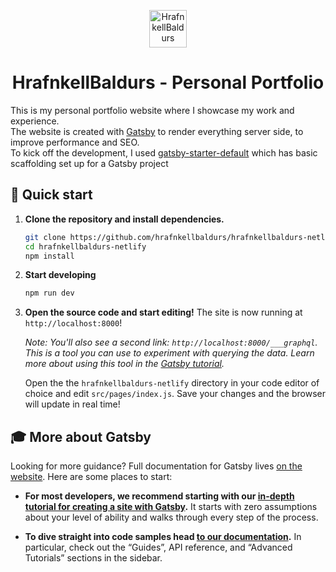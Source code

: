 <p align="center">
  <a href="https://hrafnkellbaldurs.netlify.com">
    <img alt="HrafnkellBaldurs" src="https://hrafnkellbaldurs.netlify.com/icons/icon-72x72.png" width="60" />
  </a>
</p>

<h1 align="center">
  HrafnkellBaldurs - Personal Portfolio
</h1>

This is my personal portfolio website where I showcase my work and experience.<br>
The website is created with [Gatsby](https://github.com/gatsbyjs/gatsby) to render everything server side, to improve performance and SEO.<br/>
To kick off the development, I used [gatsby-starter-default](https://github.com/gatsbyjs/gatsby-starter-default) which has basic scaffolding set up for a Gatsby project<br/>

## 🚀 Quick start

1.  **Clone the repository and install dependencies.**
    ```sh
    git clone https://github.com/hrafnkellbaldurs/hrafnkellbaldurs-netlify.git
    cd hrafnkellbaldurs-netlify
    npm install
    ```
2.  **Start developing**
    ```sh
    npm run dev
    ```
3.  **Open the source code and start editing!**
    The site is now running at `http://localhost:8000`!
    
    *Note: You'll also see a second link: `http://localhost:8000/___graphql`. This is a tool you can use to experiment with querying the data. Learn more about using this tool in the [Gatsby tutorial](https://www.gatsbyjs.org/tutorial/part-five/#introducing-graphiql).*
    
    Open the the `hrafnkellbaldurs-netlify` directory in your code editor of choice and edit `src/pages/index.js`. Save your changes and the browser will update in real time!


## 🎓 More about Gatsby

Looking for more guidance? Full documentation for Gatsby lives [on the website](https://www.gatsbyjs.org/). Here are some places to start:

-   **For most developers, we recommend starting with our [in-depth tutorial for creating a site with Gatsby](https://www.gatsbyjs.org/tutorial/).** It starts with zero assumptions about your level of ability and walks through every step of the process.

-   **To dive straight into code samples head [to our documentation](https://www.gatsbyjs.org/docs/).** In particular, check out the “Guides”, API reference, and “Advanced Tutorials” sections in the sidebar.
